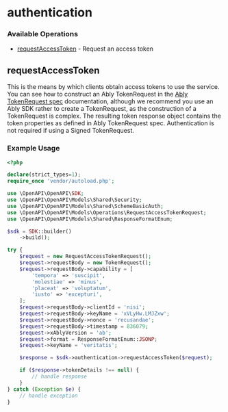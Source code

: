# authentication

### Available Operations

* [requestAccessToken](#requestaccesstoken) - Request an access token

## requestAccessToken

This is the means by which clients obtain access tokens to use the service. You can see how to construct an Ably TokenRequest in the [Ably TokenRequest spec](https://www.ably.io/documentation/rest-api/token-request-spec) documentation, although we recommend you use an Ably SDK rather to create a TokenRequest, as the construction of a TokenRequest is complex. The resulting token response object contains the token properties as defined in Ably TokenRequest spec. Authentication is not required if using a Signed TokenRequest.

### Example Usage

```php
<?php

declare(strict_types=1);
require_once 'vendor/autoload.php';

use \OpenAPI\OpenAPI\SDK;
use \OpenAPI\OpenAPI\Models\Shared\Security;
use \OpenAPI\OpenAPI\Models\Shared\SchemeBasicAuth;
use \OpenAPI\OpenAPI\Models\Operations\RequestAccessTokenRequest;
use \OpenAPI\OpenAPI\Models\Shared\ResponseFormatEnum;

$sdk = SDK::builder()
    ->build();

try {
    $request = new RequestAccessTokenRequest();
    $request->requestBody = new TokenRequest();
    $request->requestBody->capability = [
        'tempora' => 'suscipit',
        'molestiae' => 'minus',
        'placeat' => 'voluptatum',
        'iusto' => 'excepturi',
    ];
    $request->requestBody->clientId = 'nisi';
    $request->requestBody->keyName = 'xVLyHw.LMJZxw';
    $request->requestBody->nonce = 'recusandae';
    $request->requestBody->timestamp = 836079;
    $request->xAblyVersion = 'ab';
    $request->format = ResponseFormatEnum::JSONP;
    $request->keyName = 'veritatis';

    $response = $sdk->authentication->requestAccessToken($request);

    if ($response->tokenDetails !== null) {
        // handle response
    }
} catch (Exception $e) {
    // handle exception
}
```
